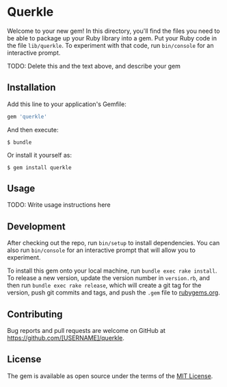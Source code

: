 # Querkle

Welcome to your new gem! In this directory, you'll find the files you need to be able to package up your Ruby library into a gem. Put your Ruby code in the file `lib/querkle`. To experiment with that code, run `bin/console` for an interactive prompt.

TODO: Delete this and the text above, and describe your gem

## Installation

Add this line to your application's Gemfile:

```ruby
gem 'querkle'
```

And then execute:

    $ bundle

Or install it yourself as:

    $ gem install querkle

## Usage

TODO: Write usage instructions here

## Development

After checking out the repo, run `bin/setup` to install dependencies. You can also run `bin/console` for an interactive prompt that will allow you to experiment.

To install this gem onto your local machine, run `bundle exec rake install`. To release a new version, update the version number in `version.rb`, and then run `bundle exec rake release`, which will create a git tag for the version, push git commits and tags, and push the `.gem` file to [rubygems.org](https://rubygems.org).

## Contributing

Bug reports and pull requests are welcome on GitHub at https://github.com/[USERNAME]/querkle.


## License

The gem is available as open source under the terms of the [MIT License](http://opensource.org/licenses/MIT).

